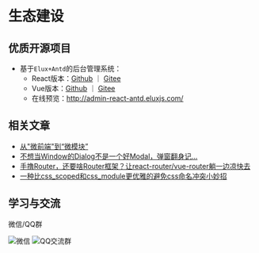 # 生态建设

## 优质开源项目

- 基于`Elux+Antd`的后台管理系统：
  - React版本：[Github](https://github.com/hiisea/elux-react-antd-admin) ｜ [Gitee](https://gitee.com/hiisea/elux-react-antd-admin-fork)
  - Vue版本：[Github](https://github.com/hiisea/elux-vue-antd-admin) ｜ [Gitee](https://gitee.com/hiisea/elux-vue-antd-admin-fork)
  - 在线预览：<http://admin-react-antd.eluxjs.com/>

## 相关文章

- [从"微前端"到“微模块”](https://juejin.cn/post/7106791733509226533)
- [不想当Window的Dialog不是一个好Modal，弹窗翻身记...](https://juejin.cn/post/7124177821953425422)
- [手撸Router，还要啥Router框架？让react-router/vue-router躺一边凉快去](https://juejin.cn/post/7124959667326812196)
- [一种比css_scoped和css_module更优雅的避免css命名冲突小妙招](https://juejin.cn/post/7129316859182710814)
  
## 学习与交流

微信/QQ群

![微信](/images/wechat.jpg) ![QQ交流群](/images/qq.jpg)
